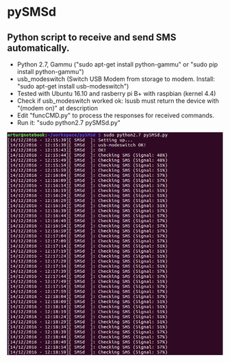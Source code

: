 # pySMSd

Python script to receive and send SMS automatically.
-----------

- Python 2.7, Gammu ("sudo apt-get install python-gammu" or "sudo pip install python-gammu")
- usb_modeswitch (Switch USB Modem from storage to modem. Install: "sudo apt-get install usb-modeswitch")
- Tested with Ubuntu 16.10 and rasberry pi B+ with raspbian (kernel 4.4)
- Check if usb_modeswitch worked ok: lsusb must return the device with "(modem on)" at description
- Edit "funcCMD.py" to process the responses for received commands.
- Run it: "sudo python2.7 pySMSd.py"


![alt tag](https://raw.githubusercontent.com/arturgontijo/pySMSd/master/screenshots/screenshot_01.png)

